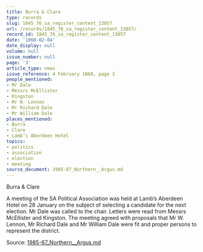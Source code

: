 ```yaml
---
title: Burra & Clare
type: records
slug: 1845_76_sa_register_content_13057
url: /records/1845_76_sa_register_content_13057/
record_id: 1845_76_sa_register_content_13057
date: '1860-02-04'
date_display: null
volume: null
issue_number: null
page: '3'
article_type: news
issue_reference: 4 February 1860, page 3
people_mentioned:
- Mr Dale
- Messrs McEllister
- Kingston
- Mr W. Lennon
- Mr Richard Dale
- Mr William Dale
places_mentioned:
- Burra
- Clare
- Lamb’s Aberdeen Hotel
topics:
- politics
- association
- election
- meeting
source_document: 1985-87_Northern__Argus.md
---
```


Burra & Clare

A meeting of the SA Political Association was held at Lamb’s Aberdeen Hotel on 28 January on the subject of selecting a candidate for the next election.  Mr Dale was called to the chair.  Letters were read from Messrs McEllister and Kingston.  The meeting agreed with proposals that Mr W. Lennon, Mr Richard Dale and Mr William Dale were fit and proper persons to represent the district.

Source: [1985-87_Northern__Argus.md](/downloads/markdown/1985-87_Northern__Argus.md)
